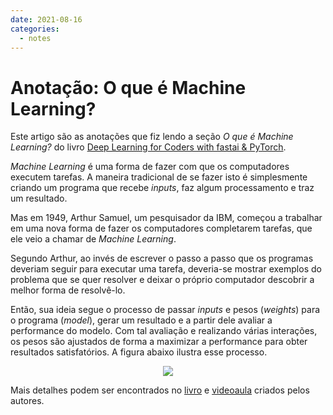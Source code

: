 ```yaml
---
date: 2021-08-16
categories:
  - notes
---
```


# Anotação: O que é Machine Learning?

Este artigo são as anotações que fiz lendo a seção *O que é Machine Learning?* do livro [Deep Learning for Coders with fastai & PyTorch](https://www.oreilly.com/library/view/deep-learning-for/9781492045519/).

<!-- more -->

*Machine Learning* é uma forma de fazer com que os computadores executem tarefas. A maneira 
tradicional de se fazer isto é simplesmente criando um programa que recebe *inputs*, faz 
algum processamento e traz um resultado.

Mas em 1949, Arthur Samuel, um pesquisador da IBM, começou a trabalhar em
uma nova forma de fazer os computadores completarem tarefas, que ele veio
a chamar de *Machine Learning*.

Segundo Arthur, ao invés de escrever o passo a passo que os programas
deveriam seguir para executar uma tarefa, deveria-se mostrar exemplos do problema
que se quer resolver e deixar o próprio computador descobrir a melhor forma 
de resolvê-lo.

Então, sua ideia segue o processo de passar *inputs* e pesos (*weights*)
para o programa (*model*), gerar um resultado e a partir dele avaliar
a performance do modelo. Com tal avaliação e realizando várias interações,
os pesos são ajustados de forma
a maximizar a performance para obter resultados satisfatórios.
A figura abaixo ilustra esse processo.

<p align="center"><img src="https://i.imgur.com/SIYACiU.png" /></p>

Mais detalhes podem ser encontrados no [livro](https://www.oreilly.com/library/view/deep-learning-for/9781492045519/) e [videoaula](https://www.youtube.com/watch?v=_QUEXsHfsA0) criados pelos autores.